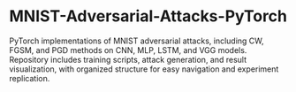 # MNIST-Adversarial-Attacks-PyTorch
PyTorch implementations of MNIST adversarial attacks, including CW, FGSM, and PGD methods on CNN, MLP, LSTM, and VGG models. Repository includes training scripts, attack generation, and result visualization, with organized structure for easy navigation and experiment replication.
